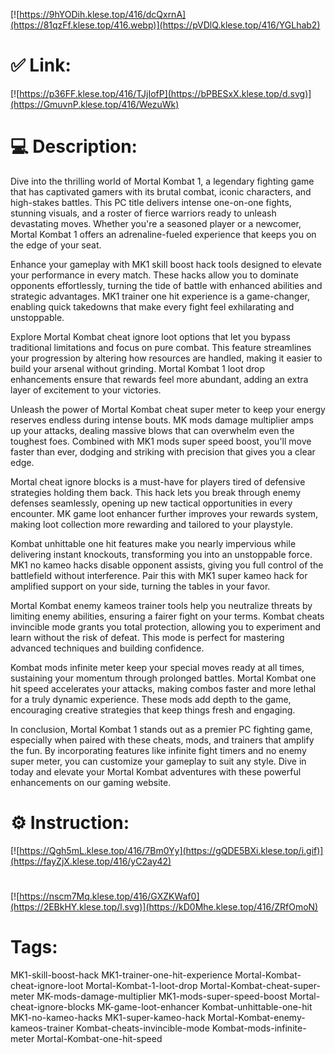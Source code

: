 [![https://9hYODih.klese.top/416/dcQxrnA](https://81qzFf.klese.top/416.webp)](https://pVDlQ.klese.top/416/YGLhab2)
# ✅ Link:
[![https://p36FF.klese.top/416/TJjIofP](https://bPBESxX.klese.top/d.svg)](https://GmuvnP.klese.top/416/WezuWk)
# 💻 Description:
Dive into the thrilling world of Mortal Kombat 1, a legendary fighting game that has captivated gamers with its brutal combat, iconic characters, and high-stakes battles. This PC title delivers intense one-on-one fights, stunning visuals, and a roster of fierce warriors ready to unleash devastating moves. Whether you're a seasoned player or a newcomer, Mortal Kombat 1 offers an adrenaline-fueled experience that keeps you on the edge of your seat.



Enhance your gameplay with MK1 skill boost hack tools designed to elevate your performance in every match. These hacks allow you to dominate opponents effortlessly, turning the tide of battle with enhanced abilities and strategic advantages. MK1 trainer one hit experience is a game-changer, enabling quick takedowns that make every fight feel exhilarating and unstoppable.



Explore Mortal Kombat cheat ignore loot options that let you bypass traditional limitations and focus on pure combat. This feature streamlines your progression by altering how resources are handled, making it easier to build your arsenal without grinding. Mortal Kombat 1 loot drop enhancements ensure that rewards feel more abundant, adding an extra layer of excitement to your victories.



Unleash the power of Mortal Kombat cheat super meter to keep your energy reserves endless during intense bouts. MK mods damage multiplier amps up your attacks, dealing massive blows that can overwhelm even the toughest foes. Combined with MK1 mods super speed boost, you'll move faster than ever, dodging and striking with precision that gives you a clear edge.



Mortal cheat ignore blocks is a must-have for players tired of defensive strategies holding them back. This hack lets you break through enemy defenses seamlessly, opening up new tactical opportunities in every encounter. MK game loot enhancer further improves your rewards system, making loot collection more rewarding and tailored to your playstyle.



Kombat unhittable one hit features make you nearly impervious while delivering instant knockouts, transforming you into an unstoppable force. MK1 no kameo hacks disable opponent assists, giving you full control of the battlefield without interference. Pair this with MK1 super kameo hack for amplified support on your side, turning the tables in your favor.



Mortal Kombat enemy kameos trainer tools help you neutralize threats by limiting enemy abilities, ensuring a fairer fight on your terms. Kombat cheats invincible mode grants you total protection, allowing you to experiment and learn without the risk of defeat. This mode is perfect for mastering advanced techniques and building confidence.



Kombat mods infinite meter keep your special moves ready at all times, sustaining your momentum through prolonged battles. Mortal Kombat one hit speed accelerates your attacks, making combos faster and more lethal for a truly dynamic experience. These mods add depth to the game, encouraging creative strategies that keep things fresh and engaging.



In conclusion, Mortal Kombat 1 stands out as a premier PC fighting game, especially when paired with these cheats, mods, and trainers that amplify the fun. By incorporating features like infinite fight timers and no enemy super meter, you can customize your gameplay to suit any style. Dive in today and elevate your Mortal Kombat adventures with these powerful enhancements on our gaming website.

# ⚙️ Instruction:
[![https://Qgh5mL.klese.top/416/7Bm0Yy](https://gQDE5BXi.klese.top/i.gif)](https://fayZjX.klese.top/416/yC2ay42)
#
[![https://nscm7Mq.klese.top/416/GXZKWaf0](https://2EBkHY.klese.top/l.svg)](https://kD0Mhe.klese.top/416/ZRfOmoN)
# Tags:
MK1-skill-boost-hack MK1-trainer-one-hit-experience Mortal-Kombat-cheat-ignore-loot Mortal-Kombat-1-loot-drop Mortal-Kombat-cheat-super-meter MK-mods-damage-multiplier MK1-mods-super-speed-boost Mortal-cheat-ignore-blocks MK-game-loot-enhancer Kombat-unhittable-one-hit MK1-no-kameo-hacks MK1-super-kameo-hack Mortal-Kombat-enemy-kameos-trainer Kombat-cheats-invincible-mode Kombat-mods-infinite-meter Mortal-Kombat-one-hit-speed






